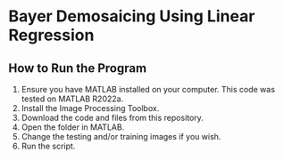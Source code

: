 # Bayer Demosaicing Using Linear Regression


## How to Run the Program

1. Ensure you have MATLAB installed on your computer. This code was tested on MATLAB R2022a.
2. Install the Image Processing Toolbox.
3. Download the code and files from this repository.
4. Open the folder in MATLAB.
5. Change the testing and/or training images if you wish.
6. Run the script.
